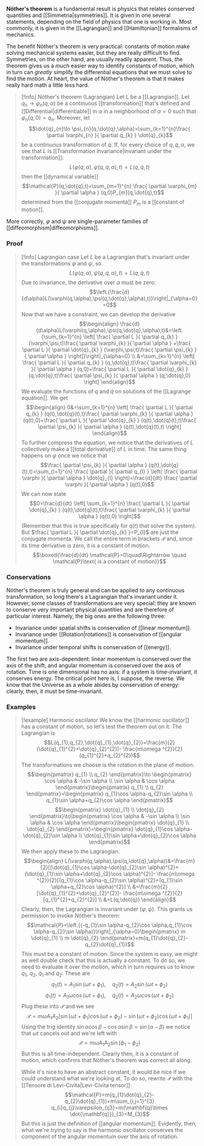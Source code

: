 **Nöther's theorem** is a fundamental result is physics that relates conserved quantities and [[Simmetria|symmetries]]. It is given in one several statements, depending on the field of physics that one is working in. Most commonly, it is given in the [[Lagrangian]] and [[Hamiltonian]] formalisms of mechanics.

The benefit Nöther's theorem is very practical: constants of motion make solving mechanical systems easier, but they are really difficult to find. Symmetries, on the other hand, are usually readily apparent. Thus, the theorem gives us a *much* easier way to identify constants of motion, which in turn can *greatly* simplify the differential equations that we must solve to find the motion. At heart, the value of Nöther's theorem is that it makes really hard math a little less hard.

> [!info] Nöther's theorem (Lagrangian)
> Let $L$ be a [[Lagrangian]]. Let $q_{n}\to \varphi_{n}(q,\alpha)$ be a continuous [[transformation]]  that's defined and [[Differential|differentiable]] in $\alpha$ in a neighborhood of $\alpha=0$ such that $\varphi_{n}(q,0)=q_{n}$. Moreover, let
> $$\dot{q}_{n}\to \psi_{n}(q,\dot{q},\alpha)=\sum_{k=1}^{n}\frac{ \partial \varphi_{n} }{ \partial q_{k} } \dot{q}_{k}$$
> be a continuous transformation of $\dot{q}$. If, for every choice of $q,\dot{q},\alpha$, we see that $L$ is [[Transformation invariance|invariant under the transformation]]:
> $$L(\varphi(q,\alpha),\psi(q,\dot{q},\alpha),t)=L(q,\dot{q},t)$$
> then the [[dynamical variable]]
> $$\mathcal{P}(q,\dot{q},t)=\sum_{m=1}^{n} \frac{ \partial \varphi_{m} }{ \partial \alpha } (q,0)P_{m}(q,\dot{q},t)$$
> determined from the [[conjugate momenta]] $P_{m}$ is a [[constant of motion]].

More correctly, $\varphi$ and $\psi$ are single-parameter families of [[diffeomorphism|diffeomorphisms]].
### Proof
> [!info] Lagrangian case
> Let $L$ be a Lagrangian that's invariant under the transformations $\varphi$ and $\psi$, so
> $$L(\varphi(q,\alpha),\psi(q,\dot{q},\alpha),t)=L(q,\dot{q},t)$$
> Due to invariance, the derivative over $\alpha$ must be zero:
> $$\left.{\frac{d}{d\alpha}L(\varphi(q,\alpha),\psi(q,\dot{q},\alpha),t)}\right|_{\alpha=0}=0$$
> Now that we have a constraint, we can develop the derivative
> $$\begin{align}
> \frac{d}{d\alpha}L(\varphi(q,\alpha),\psi(q,\dot{q},\alpha),t)&=\left.{\sum_{k=1}^{n} \left[ \frac{ \partial L }{ \partial q_{k} }(\varphi,\psi,t)\frac{ \partial \varphi_{k} }{ \partial \alpha } +\frac{ \partial L }{ \partial \dot{q}_{k} } (\varphi,\psi,t)\frac{ \partial \psi_{k} }{ \partial \alpha }  \right]}\right|_{\alpha=0} \\
> &=\sum_{k=1}^{n} \left[ \frac{ \partial L }{ \partial q_{k} } (q,\dot{q},t)\frac{ \partial \varphi_{k} }{ \partial \alpha } (q,0)+\frac{ \partial L }{ \partial \dot{q}_{k} } (q,\dot{q},t)\frac{ \partial \psi_{k} }{ \partial \alpha } (q,\dot{q},0) \right]
> \end{align}$$
> We evaluate the functions of $q$ and $\dot{q}$ on solutions of the [[Lagrange equation]]. We get
> $$\begin{align}
> 0&=\sum_{k=1}^{n} \left[ \frac{ \partial L }{ \partial q_{k} } (q(t),\dot{q}(t),t)\frac{ \partial \varphi_{k} }{ \partial \alpha } (q(t),0)+\frac{ \partial L }{ \partial \dot{q}_{k} } (q(t),\dot{q}(t),t)\frac{ \partial \psi_{k} }{ \partial \alpha } (q(t),\dot{q}(t),t) \right]
> \end{align}$$
> To further compress the equation, we notice that the derivatives of $L$ collectively make a [[total derivative]] of $L$ in time. The same thing happens on $\varphi$ once we notice that
> $$\frac{ \partial \psi_{k} }{ \partial \alpha } (q(t),\dot{q}(t),t)=\sum_{l=1}^{n} \frac{ \partial  }{ \partial q_{l} } \left( \frac{ \partial \varphi }{ \partial \alpha } \dot{q}_{l} \right)=\frac{d}{dt} \frac{ \partial \varphi }{ \partial \alpha } (q(t),0)$$
> We can now state
> $$0=\frac{d}{dt} \left[ \sum_{k=1}^{n} \frac{ \partial L }{ \partial \dot{q}_{k} } (q(t),\dot{q}(t),t)\frac{ \partial \varphi_{k} }{ \partial \alpha } (q(t),0) \right]$$
> (Remember that this is true specifically for $q(t)$ that solve the system). But $\frac{ \partial L }{ \partial \dot{q}_{k} }=P_{l}$ are just the conjugate momenta. We call the entire term in brackets $\mathcal{P}$ and, since its time derivative is zero, it is a constant of motion.
> $$\boxed{\frac{d}{dt} \mathcal{P}=0\quad\Rightarrow \quad \mathcal{P}\text{ is a constant of motion}}$$
### Conservations
Nöther's theorem is truly general and can be applied to any continuous transformation, so long there's a Lagrangian that's invariant under it. However, some classes of transformations are very special: they are known to conserve very important physical quantities and are therefore of particular interest. Namely, the big ones are the following three:
- Invariance under spatial shifts is conservation of [[linear momentum]].
- Invariance under [[Rotation|rotations]] is conservation of [[angular momentum]].
- Invariance under temporal shifts is conservation of [[energy]].

The first two are axis-dependent: linear momentum is conserved over the axis of the shift, and angular momentum is conserved over the axis of rotation. Time is one dimensional has no axis: if a system is time-invariant, it conserves energy. The critical point here is, I suppose, the reverse. We know that the Universe as a whole abides by conservation of energy: clearly, then, it must be time-invariant.
### Examples
> [!example] Harmonic oscillator
> We know the [[harmonic oscillator]] has a constant of motion, so let's test the theorem out on it. The Lagrangian is
> $$L(q_{1},q_{2},\dot{q}_{1},\dot{q}_{2})=\frac{m}{2}(\dot{q}_{1}^{2}+\dot{q}_{2}^{2})- \frac{m\omega ^{2}}{2}(q_{1}^{2}+q_{2}^{2})$$
> The transformations we choose is the rotation in the plane of motion:
> $$\begin{pmatrix}
> q_{1} \\
> q_{2}
> \end{pmatrix}\to \begin{pmatrix}
> \cos \alpha & -\sin \alpha \\
> \sin \alpha & \cos \alpha
> \end{pmatrix}\begin{pmatrix}
> q_{1} \\
> q_{2}
> \end{pmatrix}=\begin{pmatrix}
> q_{1}\cos \alpha-q_{2}\sin \alpha \\
> q_{1}\sin \alpha+q_{2}\cos \alpha
> \end{pmatrix}$$
> $$\begin{pmatrix}
> \dot{q}_{1} \\
> \dot{q}_{2}
> \end{pmatrix}\to\begin{pmatrix}
> \cos \alpha & -\sin \alpha \\
> \sin \alpha & \cos \alpha
> \end{pmatrix}\begin{pmatrix}
> \dot{q}_{1} \\
> \dot{q}_{2}
> \end{pmatrix}=\begin{pmatrix}
> \dot{q}_{1}\cos \alpha-\dot{q}_{2}\sin \alpha \\
> \dot{q}_{1}\sin \alpha+\dot{q}_{2}\cos \alpha
> \end{pmatrix}$$
> We then apply these to the Lagrangian:
> $$\begin{align}
> L(\varphi(q,\alpha),\psi(q,\dot{q},\alpha))&=\frac{m}{2}[(\dot{q}_{1}\cos \alpha-\dot{q}_{2}\sin \alpha)^{2}+(\dot{q}_{1}\sin \alpha+\dot{q}_{2}\cos \alpha)^{2}]- \frac{m\omega ^{2}}{2}[(q_{1}\cos \alpha-q_{2}\sin \alpha)^{2}+(q_{1}\sin \alpha+q_{2}\cos \alpha)^{2}] \\
> &=\frac{m}{2}[\dot{q}_{1}^{2}+\dot{q}_{2}^{2}]- \frac{m\omega ^{2}}{2}[q_{1}^{2}+q_{2}^{2}] \\
> &=L(q,\dot{q})
> \end{align}$$
> Clearly, then, the Lagrangian is invariant under $(\varphi,\psi)$. This grants us permission to invoke Nöther's theorem:
> $$\mathcal{P}=\left.{(-q_{1}\sin \alpha-q_{2}\cos \alpha,q_{1}\cos \alpha-q_{2}\sin \alpha)}\right|_{\alpha=0}\begin{pmatrix}
> m \dot{q}_{1} \\
> m \dot{q}_{2}
> \end{pmatrix}=m(q_{1}\dot{q}_{2}-q_{2}\dot{q}_{1})$$
> This must be a constant of motion. Since the system is easy, we might as well double check that this is actually a constant. To do so, we need to evaluate it over the motion, which in turn requires us to know $q_{1}$, $q_{2}$, $\dot{q}_{1}$ and $\dot{q}_{2}$. These are
> $$q_{1}(t)=A_{1}\sin(\omega t+\phi_{1}),\quad q_{2}(t)=A_{2}\sin(\omega t+\phi_{2})$$
> $$\dot{q}_{1}(t)=A_{1}\omega \cos(\omega t+\phi_{1}),\quad \dot{q}_{2}(t)=A_{2}\omega \cos(\omega t+\phi_{2})$$
> Plug these into $\mathcal{P}$ and we see
> $$\mathcal{P}=m\omega A_{1}A_{2}[\sin(\omega t+\phi_{1})\cos(\omega t+\phi_{2})-\sin(\omega t+\phi_{2})\cos(\omega t+\phi_{1})]$$
> Using the trig identity $\sin \alpha \cos \beta-\cos \alpha \sin \beta=\sin(\alpha-\beta)$ we notice that $\omega t$ cancels out and we're left with
> $$\mathcal{P}=m\omega A_{1}A_{2}\sin(\phi_{1}-\phi_{2})$$
> But this is all time-independent. Clearly then, it is a constant of motion, which confirms that Nöther's theorem was correct all along.
> 
> While it's nice to have an abstract constant, it would be nice if we could understand what we're looking at. To do so, rewrite $\mathcal{P}$ with the [[Tensore di Levi-Civita|Levi-Civita tensor]]:
> $$\mathcal{P}=m(q_{1}\dot{q}_{2}-q_{2}\dot{q}_{1})=m\sum_{i,j=1}^{3} q_{i}q_{j}\varepsilon_{ij3}=m(\mathbf{q}\times \dot{\mathbf{q}})_{3}=M_{3}$$
> But this is just the definition of [[angular momentum]]. Evidently, then, what we're trying to say is the harmonic oscillator conserves the component of the angular momentum over the axis of rotation.
